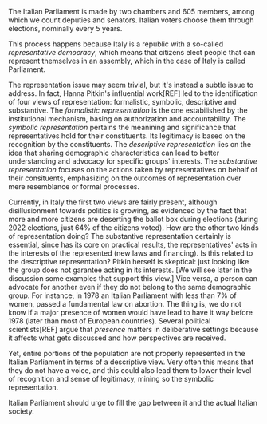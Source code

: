 The Italian Parliament is made by two chambers and 605 members, among which we count deputies and senators. Italian voters choose them through elections, nominally every 5 years.

This process happens because Italy is a republic with a so-called _representative democracy_, which means that citizens elect people that can represent themselves in an assembly, which in the case of Italy is called Parliament.

The representation issue may seem trivial, but it's instead a subtle issue to address. In fact, Hanna Pitkin's influential work[REF] led to the identification of four views of representation: formalistic, symbolic, descriptive and substantive. The _formalistic representation_ is the one estabilished by the institutional mechanism, basing on authorization and accountability. The _symbolic representation_ pertains the meanining and significance that representatives hold for their constituents. Its legitimacy is based on the recognition by the constituents. The _descriptive representation_ lies on the idea that sharing demographic characteristics can lead to better understanding and advocacy for specific groups' interests. The _substantive representation_ focuses on the actions taken by representatives on behalf of their consituents, emphasizing on the outcomes of representation over mere resemblance or formal processes. 

Currently, in Italy the first two views are fairly present, although disillusionment towards politics is growing, as evidenced by the fact that more and more citizens are deserting the ballot box during elections (during 2022 elections, just 64% of the citizens voted). How are the other two kinds of representation doing? The substantive representation certainly is essential, since has its core on practical results, the representatives' acts in the interests of the represented (new laws and financing). Is this related to the descriptive representation? Pitkin herself is skeptical: just looking like the group does not garantee acting in its interests. [We will see later in the discussion some examples that support this view.] Vice versa, a person can advocate for another even if they do not belong to the same demographic group. For instance, in 1978 an Italian Parliament with less than 7% of women, passed a fundamental law on abortion. The thing is, we do not know if a major presence of women would have lead to have it way before 1978 (later than most of European countries). Several political scientists[REF] argue that _presence_ matters in deliberative settings because it affects what gets discussed and how perspectives are received. 

Yet, entire portions of the population are not properly represented in the Italian Parliament in terms of a descriptive view. Very often this means that they do not have a voice, and this could also lead them to lower their level of recognition and sense of legitimacy, mining so the symbolic representation. 

Italian Parliament should urge to fill the gap between it and the actual Italian society.